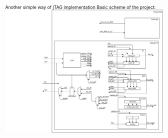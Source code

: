 Another simple way of jTAG implementation
Basic scheme of the project:
![Иллюстрация к проекту](https://github.com/evasilly/jtagSys/blob/master/Untitled%20Diagram.png)
